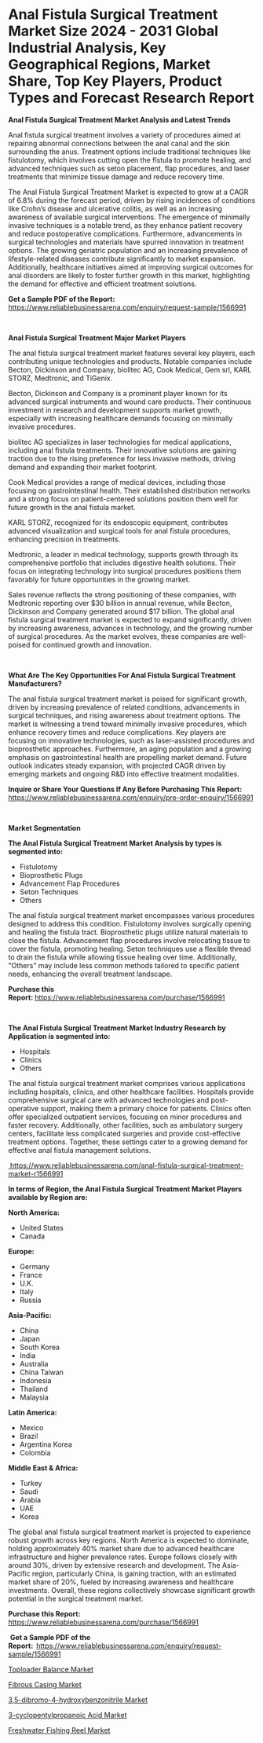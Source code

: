 <p><h1>Anal Fistula Surgical Treatment Market Size 2024 - 2031 Global Industrial Analysis, Key Geographical Regions, Market Share, Top Key Players, Product Types and Forecast Research Report</h1></p><p><strong>Anal Fistula Surgical Treatment Market Analysis and Latest Trends</strong></p>
<p><p>Anal fistula surgical treatment involves a variety of procedures aimed at repairing abnormal connections between the anal canal and the skin surrounding the anus. Treatment options include traditional techniques like fistulotomy, which involves cutting open the fistula to promote healing, and advanced techniques such as seton placement, flap procedures, and laser treatments that minimize tissue damage and reduce recovery time. </p><p>The Anal Fistula Surgical Treatment Market is expected to grow at a CAGR of 6.8% during the forecast period, driven by rising incidences of conditions like Crohn’s disease and ulcerative colitis, as well as an increasing awareness of available surgical interventions. The emergence of minimally invasive techniques is a notable trend, as they enhance patient recovery and reduce postoperative complications. Furthermore, advancements in surgical technologies and materials have spurred innovation in treatment options. The growing geriatric population and an increasing prevalence of lifestyle-related diseases contribute significantly to market expansion. Additionally, healthcare initiatives aimed at improving surgical outcomes for anal disorders are likely to foster further growth in this market, highlighting the demand for effective and efficient treatment solutions.</p></p>
<p><strong>Get a Sample PDF of the Report:&nbsp;</strong> <a href="https://www.reliablebusinessarena.com/enquiry/request-sample/1566991">https://www.reliablebusinessarena.com/enquiry/request-sample/1566991</a></p>
<p>&nbsp;</p>
<p><strong>Anal Fistula Surgical Treatment Major Market Players</strong></p>
<p><p>The anal fistula surgical treatment market features several key players, each contributing unique technologies and products. Notable companies include Becton, Dickinson and Company, biolitec AG, Cook Medical, Gem srl, KARL STORZ, Medtronic, and TiGenix.</p><p>Becton, Dickinson and Company is a prominent player known for its advanced surgical instruments and wound care products. Their continuous investment in research and development supports market growth, especially with increasing healthcare demands focusing on minimally invasive procedures. </p><p>biolitec AG specializes in laser technologies for medical applications, including anal fistula treatments. Their innovative solutions are gaining traction due to the rising preference for less invasive methods, driving demand and expanding their market footprint.</p><p>Cook Medical provides a range of medical devices, including those focusing on gastrointestinal health. Their established distribution networks and a strong focus on patient-centered solutions position them well for future growth in the anal fistula market.</p><p>KARL STORZ, recognized for its endoscopic equipment, contributes advanced visualization and surgical tools for anal fistula procedures, enhancing precision in treatments.</p><p>Medtronic, a leader in medical technology, supports growth through its comprehensive portfolio that includes digestive health solutions. Their focus on integrating technology into surgical procedures positions them favorably for future opportunities in the growing market.</p><p>Sales revenue reflects the strong positioning of these companies, with Medtronic reporting over $30 billion in annual revenue, while Becton, Dickinson and Company generated around $17 billion. The global anal fistula surgical treatment market is expected to expand significantly, driven by increasing awareness, advances in technology, and the growing number of surgical procedures. As the market evolves, these companies are well-poised for continued growth and innovation.</p></p>
<p>&nbsp;</p>
<p><strong>What Are The Key Opportunities For Anal Fistula Surgical Treatment Manufacturers?</strong></p>
<p><p>The anal fistula surgical treatment market is poised for significant growth, driven by increasing prevalence of related conditions, advancements in surgical techniques, and rising awareness about treatment options. The market is witnessing a trend toward minimally invasive procedures, which enhance recovery times and reduce complications. Key players are focusing on innovative technologies, such as laser-assisted procedures and bioprosthetic approaches. Furthermore, an aging population and a growing emphasis on gastrointestinal health are propelling market demand. Future outlook indicates steady expansion, with projected CAGR driven by emerging markets and ongoing R&D into effective treatment modalities.</p></p>
<p><strong>Inquire or Share Your Questions If Any Before Purchasing This Report:</strong> <a href="https://www.reliablebusinessarena.com/enquiry/pre-order-enquiry/1566991">https://www.reliablebusinessarena.com/enquiry/pre-order-enquiry/1566991</a></p>
<p>&nbsp;</p>
<p><strong>Market Segmentation</strong></p>
<p><strong>The Anal Fistula Surgical Treatment Market Analysis by types is segmented into:</strong></p>
<p><ul><li>Fistulotomy</li><li>Bioprosthetic Plugs</li><li>Advancement Flap Procedures</li><li>Seton Techniques</li><li>Others</li></ul></p>
<p><p>The anal fistula surgical treatment market encompasses various procedures designed to address this condition. Fistulotomy involves surgically opening and healing the fistula tract. Bioprosthetic plugs utilize natural materials to close the fistula. Advancement flap procedures involve relocating tissue to cover the fistula, promoting healing. Seton techniques use a flexible thread to drain the fistula while allowing tissue healing over time. Additionally, "Others" may include less common methods tailored to specific patient needs, enhancing the overall treatment landscape.</p></p>
<p><strong>Purchase this Report:&nbsp;</strong><a href="https://www.reliablebusinessarena.com/purchase/1566991">https://www.reliablebusinessarena.com/purchase/1566991</a></p>
<p>&nbsp;</p>
<p><strong>The Anal Fistula Surgical Treatment Market Industry Research by Application is segmented into:</strong></p>
<p><ul><li>Hospitals</li><li>Clinics</li><li>Others</li></ul></p>
<p><p>The anal fistula surgical treatment market comprises various applications including hospitals, clinics, and other healthcare facilities. Hospitals provide comprehensive surgical care with advanced technologies and post-operative support, making them a primary choice for patients. Clinics often offer specialized outpatient services, focusing on minor procedures and faster recovery. Additionally, other facilities, such as ambulatory surgery centers, facilitate less complicated surgeries and provide cost-effective treatment options. Together, these settings cater to a growing demand for effective anal fistula management solutions.</p></p>
<p><a href="https://www.reliablebusinessarena.com/anal-fistula-surgical-treatment-market-r1566991">&nbsp;https://www.reliablebusinessarena.com/anal-fistula-surgical-treatment-market-r1566991</a></p>
<p><strong>In terms of Region, the Anal Fistula Surgical Treatment Market Players available by Region are:</strong></p>
<p>
    <p> <strong> North America: </strong>
        <ul>
            <li>United States</li>
            <li>Canada</li>
        </ul>
        </p> 
    <p> <strong> Europe: </strong>
        <ul>
            <li>Germany</li>
            <li>France</li>
            <li>U.K.</li>
            <li>Italy</li>
            <li>Russia</li>
        </ul>
        </p> 
    <p> <strong> Asia-Pacific: </strong>
        <ul>
            <li>China</li>
            <li>Japan</li>
            <li>South Korea</li>
            <li>India</li>
            <li>Australia</li>
            <li>China Taiwan</li>
            <li>Indonesia</li>
            <li>Thailand</li>
            <li>Malaysia</li>
        </ul>
        </p> 
    <p> <strong> Latin America: </strong>
        <ul>
            <li>Mexico</li>
            <li>Brazil</li>
            <li>Argentina Korea</li>
            <li>Colombia</li>
        </ul>
        </p> 
    <p> <strong> Middle East & Africa: </strong>
        <ul>
            <li>Turkey</li>
            <li>Saudi</li>
            <li>Arabia</li>
            <li>UAE</li>
            <li>Korea</li>
        </ul>
    </p>
    </p>
<p><p>The global anal fistula surgical treatment market is projected to experience robust growth across key regions. North America is expected to dominate, holding approximately 40% market share due to advanced healthcare infrastructure and higher prevalence rates. Europe follows closely with around 30%, driven by extensive research and development. The Asia-Pacific region, particularly China, is gaining traction, with an estimated market share of 20%, fueled by increasing awareness and healthcare investments. Overall, these regions collectively showcase significant growth potential in the surgical treatment market.</p></p>
<p><strong>Purchase this Report: </strong><a href="https://www.reliablebusinessarena.com/purchase/1566991">https://www.reliablebusinessarena.com/purchase/1566991</a></p>
<p>&nbsp;<strong>Get a Sample PDF of the Report:&nbsp;&nbsp;</strong><a href="https://www.reliablebusinessarena.com/enquiry/request-sample/1566991">https://www.reliablebusinessarena.com/enquiry/request-sample/1566991</a></p>
<p><strong></strong></p>
<p><p><a href="https://issuu.com/reportprime-2/docs/toploader-balance-market-size-2030._d01900221e0f3a">Toploader Balance Market</a></p><p><a href="https://www.linkedin.com/pulse/fibrous-casing-market-trends-regional-insights-forecasted-9iade?trackingId=%2BuX6Ra0qRwacC84waOet%2BQ%3D%3D">Fibrous Casing Market</a></p><p><a href="https://medium.com/@mares423/strategic-market-insights-navigating-the-global-3-5-dibromo-4-hydroxybenzonitrile-market-landscape-a499dd0c8cb2?postPublishedType=repub">3,5-dibromo-4-hydroxybenzonitrile Market</a></p><p><a href="https://medium.com/@mares423/3-cyclopentylpropanoic-acid-market-outlook-market-share-analysis-growth-trends-market-c1ea142c196d">3-cyclopentylpropanoic Acid Market</a></p><p><a href="https://www.linkedin.com/pulse/global-freshwater-fishing-reel-market-trends-insights-growth-6qq6c?trackingId=ZVeAtLT%2BQsa8AfxJN7Hx5w%3D%3D">Freshwater Fishing Reel Market</a></p></p>